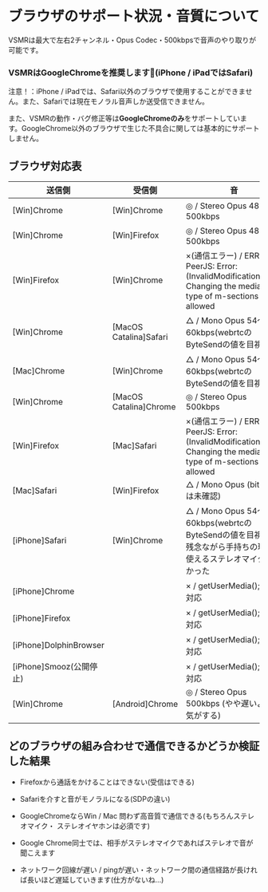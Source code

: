 # ブラウザのサポート状況・音質について

VSMRは最大で左右2チャンネル・Opus Codec・500kbpsで音声のやり取りが可能です。

### VSMRはGoogleChromeを推奨します💪(iPhone / iPadではSafari)

注意！：iPhone / iPadでは、Safari以外のブラウザで使用することができません。また、Safariでは現在モノラル音声しか送受信できません。

また、VSMRの動作・バグ修正等は**GoogleChromeのみ**をサポートしています。GoogleChrome以外のブラウザで生じた不具合に関しては基本的にサポートしません。



## ブラウザ対応表

| 送信側                  | 受信側                 | 音                                                           |
| ----------------------- | ---------------------- | ------------------------------------------------------------ |
| [Win]Chrome             | [Win]Chrome            | ◎ / Stereo Opus 480～500kbps                                 |
| [Win]Chrome             | [Win]Firefox           | ◎ / Stereo Opus 480～500kbps                                 |
| [Win]Firefox            | [Win]Chrome            | ×(通信エラー) / ERROR PeerJS:  Error: (InvalidModificationError) Changing the media-type of m-sections is not allowed |
| [Win]Chrome             | [MacOS Catalina]Safari | △ / Mono Opus 54～60kbps(webrtcのByteSendの値を目視)         |
| [Mac]Chrome             | [Win]Chrome            | △ / Mono Opus 54～60kbps(webrtcのByteSendの値を目視)         |
| [Win]Chrome             | [MacOS Catalina]Chrome | ◎ / Stereo Opus 500kbps                                      |
| [Win]Firefox            | [Mac]Safari            | ×(通信エラー) / ERROR PeerJS:  Error: (InvalidModificationError) Changing the media-type of m-sections is not allowed |
| [Mac]Safari             | [Win]Firefox           | △ / Mono Opus (bit rateは未確認)                             |
| [iPhone]Safari          | [Win]Chrome            | △ / Mono Opus 54～60kbps(webrtcのByteSendの値を目視)<br />残念ながら手持ちの環境で使えるステレオマイクがなかった |
| [iPhone]Chrome          |                        | × / getUserMedia();に非対応                                  |
| [iPhone]Firefox         |                        | × / getUserMedia();に非対応                                  |
| [iPhone]DolphinBrowser  |                        | × / getUserMedia();に非対応                                  |
| [iPhone]Smooz(公開停止) |                        | × / getUserMedia();に非対応                                  |
| [Win]Chrome             | [Android]Chrome        | ◎ / Stereo Opus 500kbps (やや遅いような気がする)             |



## どのブラウザの組み合わせで通信できるかどうか検証した結果

* Firefoxから通話をかけることはできない(受信はできる)
* Safariを介すと音がモノラルになる(SDPの違い)
* GoogleChromeならWin / Mac 問わず高音質で通信できる(もちろんステレオマイク・ ステレオイヤホンは必須です)
* Google Chrome同士では、相手がステレオマイクであればステレオで音が聞こえます

* ネットワーク回線が遅い / pingが遅い・ネットワーク間の通信経路が長ければ長いほど遅延していきます(仕方がないね…)

